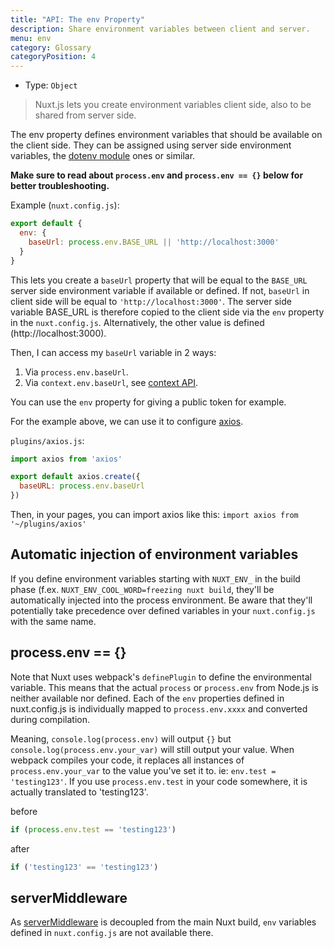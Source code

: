 ```yaml
---
title: "API: The env Property"
description: Share environment variables between client and server.
menu: env
category: Glossary
categoryPosition: 4
---
```


- Type: `Object`

> Nuxt.js lets you create environment variables client side, also to be shared from server side. 

The env property defines environment variables that should be available on the client side. They can be assigned using server side environment variables, the [dotenv module](https://github.com/nuxt-community/dotenv-module) ones or similar.

**Make sure to read about `process.env` and `process.env == {}` below for better troubleshooting.**

Example (`nuxt.config.js`):

```js
export default {
  env: {
    baseUrl: process.env.BASE_URL || 'http://localhost:3000'
  }
}
```

This lets you create a `baseUrl` property that will be equal to the `BASE_URL` server side environment variable if available or defined. If not, `baseUrl` in client side will be equal to `'http://localhost:3000'`. The server side variable BASE_URL is therefore copied to the client side via the `env` property in the `nuxt.config.js`. 
Alternatively, the other value is defined (http://localhost:3000). 

Then, I can access my `baseUrl` variable in 2 ways:

1. Via `process.env.baseUrl`.
2. Via `context.env.baseUrl`, see [context API](/api/context).

You can use the `env` property for giving a public token for example.

For the example above, we can use it to configure [axios](https://github.com/mzabriskie/axios).

`plugins/axios.js`:

```js
import axios from 'axios'

export default axios.create({
  baseURL: process.env.baseUrl
})
```

Then, in your pages, you can import axios like this: `import axios from '~/plugins/axios'`

## Automatic injection of environment variables

If you define environment variables starting with `NUXT_ENV_` in the build phase (f.ex. `NUXT_ENV_COOL_WORD=freezing nuxt build`, they'll be automatically injected into the process environment. Be aware that they'll potentially take precedence over defined variables in your `nuxt.config.js` with the same name.

## process.env == {}

Note that Nuxt uses webpack's `definePlugin` to define the environmental variable. This means that the actual `process` or `process.env` from Node.js is neither available nor defined. Each of the `env` properties defined in nuxt.config.js is individually mapped to `process.env.xxxx` and converted during compilation.

Meaning, `console.log(process.env)` will output `{}` but `console.log(process.env.your_var)` will still output your value. When webpack compiles your code, it replaces all instances of `process.env.your_var` to the value you've set it to. ie: `env.test = 'testing123'`. If you use `process.env.test` in your code somewhere, it is actually translated to 'testing123'.

before

```js
if (process.env.test == 'testing123')
```

after

```js
if ('testing123' == 'testing123')
```

## serverMiddleware

As [serverMiddleware](/api/configuration-servermiddleware) is decoupled from the main Nuxt build, `env` variables defined in `nuxt.config.js` are not available there.
